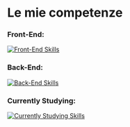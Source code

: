 # Le mie competenze
### Front-End:
[![Front-End Skills](https://skillicons.dev/icons?i=html,css,javascript,vue,vite,react,next,bootstrap,materialui)](https://skillicons.dev)

### Back-End:
[![Back-End Skills](https://skillicons.dev/icons?i=php,laravel,mysql,postgresql,ruby,rails)](https://skillicons.dev)

### Currently Studying:
[![Currently Studying Skills](https://skillicons.dev/icons?i=java,maven,spring,springboot)](https://skillicons.dev)
